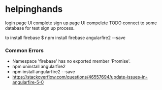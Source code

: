 # helpinghands
<p>
login page UI complete
sign up page UI compelete
TODO
connect to some database for test sign up process.</p>

<row>to install firebase</row>
$ npm install firebase angularfire2 --save

### Common Errors
*  Namespace 'firebase' has no exported member 'Promise'.
*  npm uninstall angularfire2
*  npm install angularfire2 --save
*  https://stackoverflow.com/questions/46557694/update-issues-in-angularfire-5-0
